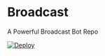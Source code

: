# Broadcast
A Powerful Broadcast Bot Repo

<a href="https://heroku.com/deploy?template=https://github.com/JosephAlexTG/Broadcast">
  <img src="https://www.herokucdn.com/deploy/button.svg" alt="Deploy">
</a>
